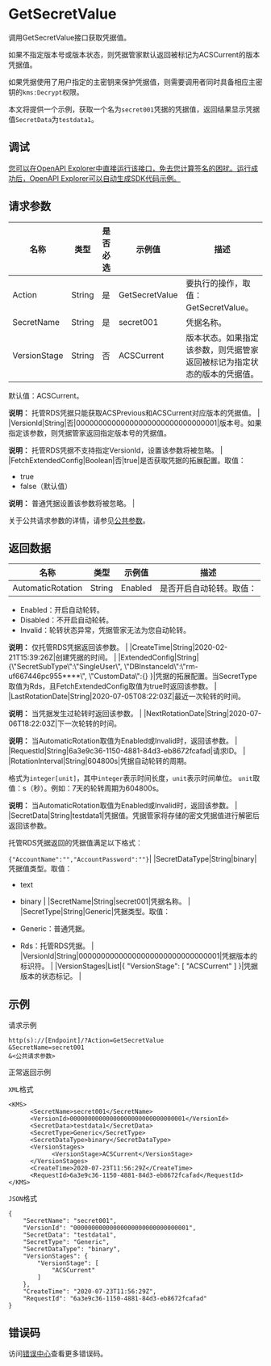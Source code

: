 # GetSecretValue

调用GetSecretValue接口获取凭据值。

如果不指定版本号或版本状态，则凭据管家默认返回被标记为ACSCurrent的版本凭据值。

如果凭据使用了用户指定的主密钥来保护凭据值，则需要调用者同时具备相应主密钥的`kms:Decrypt`权限。

本文将提供一个示例，获取一个名为`secret001`凭据的凭据值，返回结果显示凭据值`SecretData`为`testdata1`。

## 调试

[您可以在OpenAPI Explorer中直接运行该接口，免去您计算签名的困扰。运行成功后，OpenAPI Explorer可以自动生成SDK代码示例。](https://api.aliyun.com/#product=Kms&api=GetSecretValue&type=RPC&version=2016-01-20)

## 请求参数

|名称|类型|是否必选|示例值|描述|
|--|--|----|---|--|
|Action|String|是|GetSecretValue|要执行的操作，取值：GetSecretValue。 |
|SecretName|String|是|secret001|凭据名称。 |
|VersionStage|String|否|ACSCurrent|版本状态。如果指定该参数，则凭据管家返回被标记为指定状态的版本的凭据值。

 默认值：ACSCurrent。

 **说明：** 托管RDS凭据只能获取ACSPrevious和ACSCurrent对应版本的凭据值。 |
|VersionId|String|否|00000000000000000000000000000001|版本号。如果指定该参数，则凭据管家返回指定版本号的凭据值。

 **说明：** 托管RDS凭据不支持指定VersionId，设置该参数将被忽略。 |
|FetchExtendedConfig|Boolean|否|true|是否获取凭据的拓展配置。取值：

 -   true
-   false（默认值）

 **说明：** 普通凭据设置该参数将被忽略。 |

关于公共请求参数的详情，请参见[公共参数](~~69007~~)。

## 返回数据

|名称|类型|示例值|描述|
|--|--|---|--|
|AutomaticRotation|String|Enabled|是否开启自动轮转。取值：

 -   Enabled：开启自动轮转。
-   Disabled：不开启自动轮转。
-   Invalid：轮转状态异常，凭据管家无法为您自动轮转。

 **说明：** 仅托管RDS凭据返回该参数。 |
|CreateTime|String|2020-02-21T15:39:26Z|创建凭据的时间。 |
|ExtendedConfig|String|\{\\"SecretSubType\\":\\"SingleUser\\", \\"DBInstanceId\\":\\"rm-uf667446pc955\*\*\*\*\\", \\"CustomData\\":\{\} \}|凭据的拓展配置。当SecretType取值为Rds，且FetchExtendedConfig取值为true时返回该参数。 |
|LastRotationDate|String|2020-07-05T08:22:03Z|最近一次轮转的时间。

 **说明：** 当凭据发生过轮转时返回该参数。 |
|NextRotationDate|String|2020-07-06T18:22:03Z|下一次轮转的时间。

 **说明：** 当AutomaticRotation取值为Enabled或Invalid时，返回该参数。 |
|RequestId|String|6a3e9c36-1150-4881-84d3-eb8672fcafad|请求ID。 |
|RotationInterval|String|604800s|凭据自动轮转的周期。

 格式为`integer[unit]`，其中`integer`表示时间长度，`unit`表示时间单位。 `unit`取值：s（秒）。例如：7天的轮转周期为604800s。

 **说明：** 当AutomaticRotation取值为Enabled或Invalid时，返回该参数。 |
|SecretData|String|testdata1|凭据值。凭据管家将存储的密文凭据值进行解密后返回该参数。

 托管RDS凭据返回的凭据值满足以下格式：

 `{"AccountName":"","AccountPassword":""}`|
|SecretDataType|String|binary|凭据值类型。取值：

 -   text
-   binary |
|SecretName|String|secret001|凭据名称。 |
|SecretType|String|Generic|凭据类型。取值：

 -   Generic：普通凭据。
-   Rds：托管RDS凭据。 |
|VersionId|String|00000000000000000000000000000001|凭据版本的标识符。 |
|VersionStages|List|\{ "VersionStage": \[ "ACSCurrent" \] \}|凭据版本的状态标记。 |

## 示例

请求示例

```
http(s)://[Endpoint]/?Action=GetSecretValue
&SecretName=secret001
&<公共请求参数>
```

正常返回示例

`XML`格式

```
<KMS>
	  <SecretName>secret001</SecretName>
	  <VersionId>00000000000000000000000000000001</VersionId>
	  <SecretData>testdata1</SecretData>
	  <SecretType>Generic</SecretType>
	  <SecretDataType>binary</SecretDataType>
	  <VersionStages>
		    <VersionStage>ACSCurrent</VersionStage>
	  </VersionStages>
	  <CreateTime>2020-07-23T11:56:29Z</CreateTime>
	  <RequestId>6a3e9c36-1150-4881-84d3-eb8672fcafad</RequestId>
</KMS>
```

`JSON`格式

```
{
	"SecretName": "secret001",
	"VersionId": "00000000000000000000000000000001",
	"SecretData": "testdata1",
	"SecretType": "Generic",
	"SecretDataType": "binary",
	"VersionStages": {
		"VersionStage": [
			"ACSCurrent"
		]
	},
	"CreateTime": "2020-07-23T11:56:29Z",
	"RequestId": "6a3e9c36-1150-4881-84d3-eb8672fcafad"
}
```

## 错误码

访问[错误中心](https://error-center.aliyun.com/status/product/Kms)查看更多错误码。

